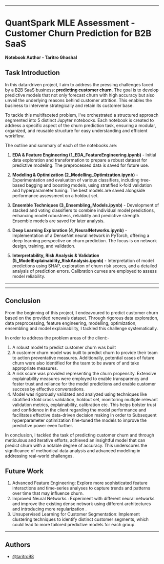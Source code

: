 

---


# QuantSpark MLE Assessment - Customer Churn Prediction for B2B SaaS
**Notebook Author - Taritro Ghoshal**

## Task Introduction
In this data-driven project, I aim to address the pressing challenges faced by a B2B SaaS business: **predicting customer churn**. The goal is to develop predictive models that not only forecast churn with high accuracy but also unveil the underlying reasons behind customer attrition. This enables the business to intervene strategically and retain its customer base.

To tackle this multifaceted problem, I've orchestrated a structured approach segmented into 5 distinct Jupyter notebooks. Each notebook is created to address a specific aspect of the churn prediction task, ensuring a modular, organized, and reusable structure for easy understanding and efficient workflow.

The outline and summary of each of the notebooks are:

1. **EDA & Feature Engineering (1_EDA_FeatureEngineering.ipynb)** - Initial data exploration and transformation to prepare a robust dataset for predictive modeling. The preprocessed data is saved for future use.

2. **Modeling & Optimization (2_Modelling_Optimization.ipynb)** - Experimentation and evaluation of various classifiers, including tree-based bagging and boosting models, using stratified k-fold validation and hyperparameter tuning. The best models are saved alongside performance assessment on a holdout set.

3. **Ensemble Techniques (3_Ensembling_Models.ipynb)** - Development of stacked and voting classifiers to combine individual model predictions, enhancing model robustness, reliability and predictive strength. Ensemble models are saved for later analysis.

4. **Deep Learning Exploration (4_NeuralNetworks.ipynb)** - Implementation of a DenseNet neural network in PyTorch, offering a deep learning perspective on churn prediction. The focus is on network design, training, and validation.

5. **Interpretability, Risk Analysis & Validation (5_ModelExplainability_RiskAnalysis.ipynb)** - Interpretation of model predictions using SHAP, exploration of churn risk scores, and a detailed analysis of prediction errors. Calibration curves are employed to assess model reliability.


---


---
## Conclusion

From the beginning of this project, I endeavoured to predict customer churn based on the provided renewals dataset. Through rigorous data exploration, data preprocessing, feature engineering, modelling, optimization, ensembling and model explainability, I tackled this challenge systematically. 

In order to address the problem areas of the client:-
1. A robust model to predict customer churn was built
2. A customer churn model was built to predict churn to provide their team to action preventative measures. Additionally, potential cases of future churn were also identified for the team to be aware of and take appropriate measures.
3. A risk score was provided representing the churn propensity. Extensive explainability measures were employed to enable transparency and foster trust and reliance for the model predictions and enable customer success by effective conversations.
4. Model was rigorously validated and analyzed using techniques like stratified kfold cross validation, holdout set, monitoring multiple relevant validation metrics, explainability, calibration etc. This helps bolster trust and confidence in the client regarding the model performance and facilitates effective data-driven decision making
In order to Subsequent hyperparameter optimization fine-tuned the models to improve the predictive power even further.

In conclusion, I tackled the task of predicting customer churn and through meticulous and iterative efforts, achieved an insightful model that can predict churn with a notable degree of accuracy. This underscores the significance of methodical data analysis and advanced modeling in addressing real-world challenges.

##  Future Work
1. Advanced Feature Engineering: Explore more sophisticated feature interactions and time-series analyses to capture trends and patterns over time that may influence churn.
2. Improved Neural Networks : Experiment with different neural networks and improve the existing dense network using different architectures and introducing more regularization .
3. Unsupervised Learning for Customer Segmentation: Implement clustering techniques to identify distinct customer segments, which could lead to more tailored predictive models for each group.

----
## Authors

- [@taritro98](https://www.github.com/taritro98)

